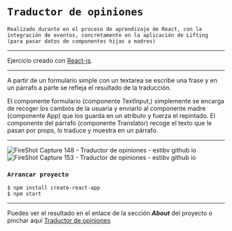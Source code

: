 # `Traductor de opiniones`

`Realizado durante en el proceso de aprendizaje de React, con la integración de eventos, concretamente en la aplicación de Lifting (para pasar datos de componentes hijas a madres) `

---

Ejercicio creado con [React-js](https://reactjs.org/).

---

A partir de un formulario simple con un textarea se escribe una frase y en un párrafo a parte se refleja el resultado de la traducción.

El componente formulario (componente TextInput,)
simplemente se encarga de recoger los cambios de la usuaria y enviarlo al componente madre (componente App) que los guarda en un atributo y fuerza el repintado.
El componente del párrafo (componente Translator) recoge el texto que le pasan por props, lo traduce y muestra en un párrafo.

---

![FireShot Capture 148 - Traductor de opiniones - estibv github io](https://user-images.githubusercontent.com/70572595/102503853-718d2880-4080-11eb-9e36-fd25fb81faf6.png)
![FireShot Capture 153 - Traductor de opiniones - estibv github io](https://user-images.githubusercontent.com/70572595/102503862-7356ec00-4080-11eb-9987-276027c78fbf.png)

### `Arrancar proyecto`

```
$ npm install create-react-app
$ npm start
```

---

Puedes ver el resultado en el enlace de la sección **_About_** del proyecto o pinchar aquí [Traductor de opiniones](https://estibv.github.io/Traductor-de-opiniones/#/)
